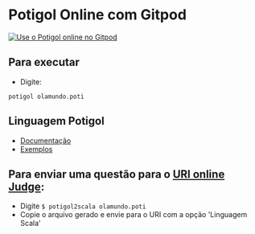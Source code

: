 # Potigol Online com Gitpod

[![Use o Potigol online no Gitpod](https://gitpod.io/button/open-in-gitpod.svg)](https://gitpod.io#https://github.com/potigol/gitpod)

## Para executar

 - Digite:
 
```console
potigol olamundo.poti
```

## Linguagem Potigol

 - [Documentação](https://potigol.github.io/docs/)
 - [Exemplos](https://potigol.github.io/uoj-potigol)

## Para enviar uma questão para o [URI online Judge](https://www.urionlinejudge.com.br):

 - Digite <code>$ potigol2scala olamundo.poti</code>
 - Copie o arquivo gerado e envie para o URI com a opção 'Linguagem Scala' 




